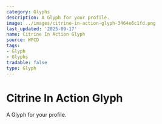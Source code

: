 ```yaml
---
category: Glyphs
description: A Glyph for your profile.
image: ../images/citrine-in-action-glyph-3464e6c1fd.png
last_updated: '2025-09-17'
name: Citrine In Action Glyph
source: WFCD
tags:
- Glyph
- Glyphs
tradable: false
type: Glyph
---
```


# Citrine In Action Glyph

A Glyph for your profile.

